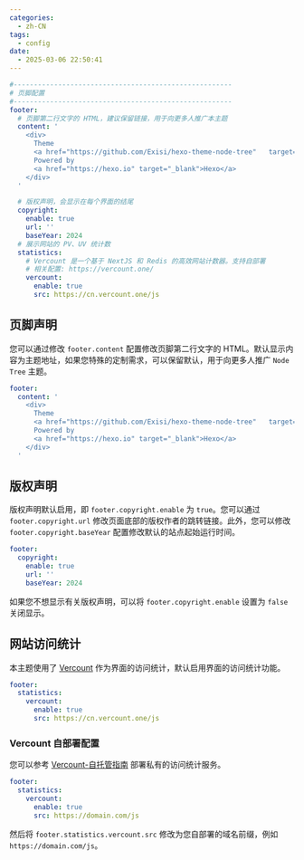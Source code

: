 ```yaml
---
categories:
  - zh-CN
tags:
  - config
date:
  - 2025-03-06 22:50:41
---
```


``` yml
#------------------------------------------------------
# 页脚配置
#------------------------------------------------------
footer:
  # 页脚第二行文字的 HTML，建议保留链接，用于向更多人推广本主题
  content: '
    <div>
      Theme
      <a href="https://github.com/Exisi/hexo-theme-node-tree"	target="_blank">Node-Tree</a>
      Powered by
      <a href="https://hexo.io" target="_blank">Hexo</a>
    </div>
  '

  # 版权声明，会显示在每个界面的结尾
  copyright:
    enable: true
    url: ''
    baseYear: 2024
  # 展示网站的 PV、UV 统计数
  statistics:
    # Vercount 是一个基于 NextJS 和 Redis 的高效网站计数器。支持自部署
    # 相关配置: https://vercount.one/
    vercount:
      enable: true
      src: https://cn.vercount.one/js
```

## 页脚声明
您可以通过修改 `footer.content` 配置修改页脚第二行文字的 HTML。默认显示内容为主题地址，如果您特殊的定制需求，可以保留默认，用于向更多人推广 `Node Tree` 主题。

``` yml
footer:
  content: '
    <div>
      Theme
      <a href="https://github.com/Exisi/hexo-theme-node-tree"	target="_blank">Node-Tree</a>
      Powered by
      <a href="https://hexo.io" target="_blank">Hexo</a>
    </div>
  '
```

## 版权声明
版权声明默认启用，即 `footer.copyright.enable` 为 `true`。您可以通过 `footer.copyright.url` 修改页面底部的版权作者的跳转链接。此外，您可以修改 `footer.copyright.baseYear` 配置修改默认的站点起始运行时间。

``` yml
footer:
  copyright:
    enable: true
    url: ''
    baseYear: 2024
```

如果您不想显示有关版权声明，可以将 `footer.copyright.enable` 设置为 `false` 关闭显示。

## 网站访问统计
本主题使用了 [Vercount](https://vercount.one/) 作为界面的访问统计，默认启用界面的访问统计功能。

``` yml
footer:
  statistics:
    vercount:
      enable: true
      src: https://cn.vercount.one/js
```

### Vercount 自部署配置
您可以参考 [Vercount-自托管指南](https://github.com/EvanNotFound/vercount?tab=readme-ov-file#vercount-%E8%87%AA%E6%89%98%E7%AE%A1%E6%8C%87%E5%8D%97) 部署私有的访问统计服务。

``` yml
footer:
  statistics:
    vercount:
      enable: true
      src: https://domain.com/js
```

然后将 `footer.statistics.vercount.src` 修改为您自部署的域名前缀，例如 `https://domain.com/js`。